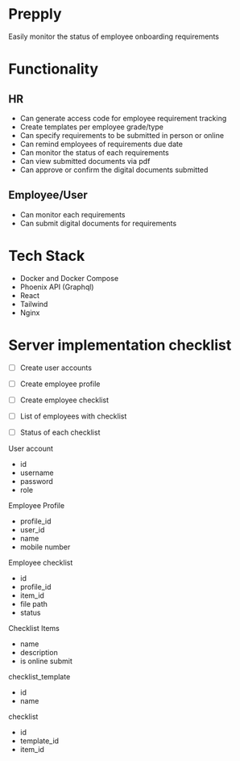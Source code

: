 # Prepply
Easily monitor the status of employee onboarding requirements


# Functionality

## HR
* Can generate access code for employee requirement tracking
* Create templates per employee grade/type
* Can specify requirements to be submitted in person or online
* Can remind employees of requirements due date
* Can monitor the status of each requirements
* Can view submitted documents via pdf
* Can approve or confirm the digital documents submitted

## Employee/User
* Can monitor each requirements
* Can submit digital documents for requirements

# Tech Stack
* Docker and Docker Compose
* Phoenix API (Graphql)
* React
* Tailwind
* Nginx

# Server implementation checklist
- [ ] Create user accounts
- [ ] Create employee profile
- [ ] Create employee checklist
- [ ] List of employees with checklist
- [ ] Status of each checklist


User account
- id
- username
- password
- role

Employee Profile
- profile_id
- user_id
- name
- mobile number

Employee checklist
- id
- profile_id
- item_id
- file path
- status

Checklist Items
- name
- description
- is online submit

checklist_template
- id
- name

checklist
- id
- template_id
- item_id


